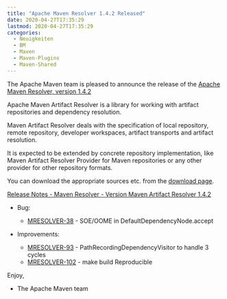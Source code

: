 ```yaml
---
title: "Apache Maven Resolver 1.4.2 Released"
date: 2020-04-27T17:35:29
lastmod: 2020-04-27T17:35:29
categories:
  - Neuigkeiten
  - BM
  - Maven
  - Maven-Plugins
  - Maven-Shared
---
```

The Apache Maven team is pleased to announce the release of the 
[Apache Maven Resolver, version 1.4.2](https://maven.apache.org/resolver/index.html)

Apache Maven Artifact Resolver is a library for working with artifact
repositories and dependency resolution.

Maven Artifact Resolver deals with the specification of local repository,
remote repository, developer workspaces, artifact transports and artifact
resolution.

It is expected to be extended by concrete repository implementation, like Maven
Artifact Resolver Provider for Maven repositories or any other provider for
other repository formats.


You can download the appropriate sources etc. from the [download page](https://maven.apache.org/resolver/download.cgi).

<!-- more -->

[Release Notes - Maven Resolver - Version Maven Artifact Resolver 1.4.2](https://issues.apache.org/jira/secure/ReleaseNote.jspa?projectId=12320628&version=12346099)

* Bug:

  * [MRESOLVER-38](https://issues.apache.org/jira/browse/MRESOLVER-38)  - SOE/OOME in DefaultDependencyNode.accept 

* Improvements:

  * [MRESOLVER-93](https://issues.apache.org/jira/browse/MRESOLVER-93) - PathRecordingDependencyVisitor to handle 3 cycles
  * [MRESOLVER-102](https://issues.apache.org/jira/browse/MRESOLVER-102) - make build Reproducible

     
Enjoy,

- The Apache Maven team
